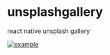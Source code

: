 # unsplashgallery
react native unsplash gallery

<a href="https://gph.is/g/ZlWKLAM"><img src="https://media.giphy.com/media/Y3SxeD9Ka3c07aQAMu/giphy.gif" title="example"/></a>
